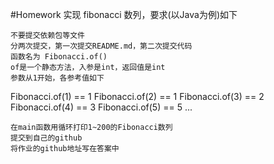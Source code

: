 #Homework
实现 fibonacci 数列，要求(以Java为例)如下

    不要提交依赖包等文件
    分两次提交，第一次提交README.md，第二次提交代码
    函数名为 Fibonacci.of()
    of是一个静态方法，入参是int，返回值是int
    参数从1开始，各参考值如下

Fibonacci.of(1) == 1
Fibonacci.of(2) == 1
Fibonacci.of(3) == 2
Fibonacci.of(4) == 3
Fibonacci.of(5) == 5
...

    在main函数用循环打印1~200的Fibonacci数列
    提交到自己的github
    将作业的github地址写在答案中
